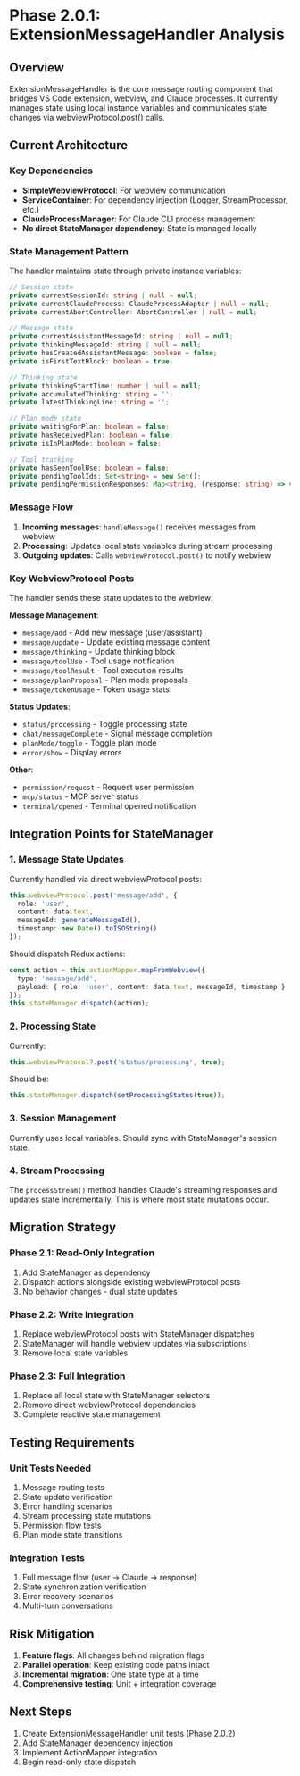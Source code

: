# Phase 2.0.1: ExtensionMessageHandler Analysis

## Overview
ExtensionMessageHandler is the core message routing component that bridges VS Code extension, webview, and Claude processes. It currently manages state using local instance variables and communicates state changes via webviewProtocol.post() calls.

## Current Architecture

### Key Dependencies
- **SimpleWebviewProtocol**: For webview communication
- **ServiceContainer**: For dependency injection (Logger, StreamProcessor, etc.)
- **ClaudeProcessManager**: For Claude CLI process management
- **No direct StateManager dependency**: State is managed locally

### State Management Pattern
The handler maintains state through private instance variables:

```typescript
// Session state
private currentSessionId: string | null = null;
private currentClaudeProcess: ClaudeProcessAdapter | null = null;
private currentAbortController: AbortController | null = null;

// Message state
private currentAssistantMessageId: string | null = null;
private thinkingMessageId: string | null = null;
private hasCreatedAssistantMessage: boolean = false;
private isFirstTextBlock: boolean = true;

// Thinking state
private thinkingStartTime: number | null = null;
private accumulatedThinking: string = '';
private latestThinkingLine: string = '';

// Plan mode state
private waitingForPlan: boolean = false;
private hasReceivedPlan: boolean = false;
private isInPlanMode: boolean = false;

// Tool tracking
private hasSeenToolUse: boolean = false;
private pendingToolIds: Set<string> = new Set();
private pendingPermissionResponses: Map<string, (response: string) => void> = new Map();
```

### Message Flow
1. **Incoming messages**: `handleMessage()` receives messages from webview
2. **Processing**: Updates local state variables during stream processing
3. **Outgoing updates**: Calls `webviewProtocol.post()` to notify webview

### Key WebviewProtocol Posts
The handler sends these state updates to the webview:

**Message Management**:
- `message/add` - Add new message (user/assistant)
- `message/update` - Update existing message content
- `message/thinking` - Update thinking block
- `message/toolUse` - Tool usage notification
- `message/toolResult` - Tool execution results
- `message/planProposal` - Plan mode proposals
- `message/tokenUsage` - Token usage stats

**Status Updates**:
- `status/processing` - Toggle processing state
- `chat/messageComplete` - Signal message completion
- `planMode/toggle` - Toggle plan mode
- `error/show` - Display errors

**Other**:
- `permission/request` - Request user permission
- `mcp/status` - MCP server status
- `terminal/opened` - Terminal opened notification

## Integration Points for StateManager

### 1. Message State Updates
Currently handled via direct webviewProtocol posts:
```typescript
this.webviewProtocol.post('message/add', {
  role: 'user',
  content: data.text,
  messageId: generateMessageId(),
  timestamp: new Date().toISOString()
});
```

Should dispatch Redux actions:
```typescript
const action = this.actionMapper.mapFromWebview({
  type: 'message/add',
  payload: { role: 'user', content: data.text, messageId, timestamp }
});
this.stateManager.dispatch(action);
```

### 2. Processing State
Currently:
```typescript
this.webviewProtocol?.post('status/processing', true);
```

Should be:
```typescript
this.stateManager.dispatch(setProcessingStatus(true));
```

### 3. Session Management
Currently uses local variables. Should sync with StateManager's session state.

### 4. Stream Processing
The `processStream()` method handles Claude's streaming responses and updates state incrementally. This is where most state mutations occur.

## Migration Strategy

### Phase 2.1: Read-Only Integration
1. Add StateManager as dependency
2. Dispatch actions alongside existing webviewProtocol posts
3. No behavior changes - dual state updates

### Phase 2.2: Write Integration
1. Replace webviewProtocol posts with StateManager dispatches
2. StateManager will handle webview updates via subscriptions
3. Remove local state variables

### Phase 2.3: Full Integration
1. Replace all local state with StateManager selectors
2. Remove direct webviewProtocol dependencies
3. Complete reactive state management

## Testing Requirements

### Unit Tests Needed
1. Message routing tests
2. State update verification
3. Error handling scenarios
4. Stream processing state mutations
5. Permission flow tests
6. Plan mode state transitions

### Integration Tests
1. Full message flow (user → Claude → response)
2. State synchronization verification
3. Error recovery scenarios
4. Multi-turn conversations

## Risk Mitigation
1. **Feature flags**: All changes behind migration flags
2. **Parallel operation**: Keep existing code paths intact
3. **Incremental migration**: One state type at a time
4. **Comprehensive testing**: Unit + integration coverage

## Next Steps
1. Create ExtensionMessageHandler unit tests (Phase 2.0.2)
2. Add StateManager dependency injection
3. Implement ActionMapper integration
4. Begin read-only state dispatch